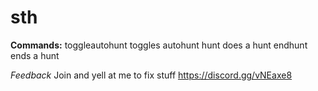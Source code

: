 # sth

**Commands:**
toggleautohunt toggles autohunt
hunt does a hunt
endhunt ends a hunt

*Feedback*
Join and yell at me to fix stuff https://discord.gg/vNEaxe8
